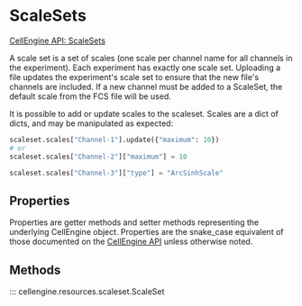 # ScaleSets

[CellEngine API: ScaleSets](https://docs.cellengine.com/api/#scalesets)

A scale set is a set of scales (one scale per channel name for all channels in
the experiment). Each experiment has exactly one scale set. Uploading a file
updates the experiment's scale set to ensure that the new file's channels are
included. If a new channel must be added to a ScaleSet, the default scale from
the FCS file will be used.

It is possible to add or update scales to the scaleset. Scales are a dict of
dicts, and may be manipulated as expected:

```python
scaleset.scales["Channel-1"].update({"maximum": 10})
# or
scaleset.scales["Channel-2"]["maximum"] = 10

scaleset.scales["Channel-3"]["type"] = "ArcSinhScale"
```

## Properties
Properties are getter methods and setter methods representing the underlying
CellEngine object. Properties are the snake_case equivalent of those documented on the
[CellEngine API](https://docs.cellengine.com/api/#populations) unless otherwise noted.

## Methods

::: cellengine.resources.scaleset.ScaleSet
